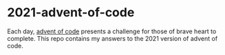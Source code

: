 # 2021-advent-of-code

Each day, [advent of code](https://adventofcode.com/2021) presents a challenge for those of brave heart to complete.
This repo contains my answers to the 2021 version of advent of code.
